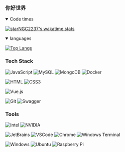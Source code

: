 ### 你好世界
<details open>
<summary>Code times</summary>

[![starNGC2237's wakatime stats](https://github-readme-stats.vercel.app/api/wakatime?username=zhilutianji&layout=compact&range=last_7_days)](https://github.com/starNGC2237)

</details>
<details open>
<summary>languages</summary>
  
[![Top Langs](https://github-readme-stats.vercel.app/api/top-langs?username=starNGC2237)](https://github.com/anuraghazra/github-readme-stats)
  
</details>

### Tech Stack

![JavaScript](https://img.shields.io/badge/javascript-%23F7DF1E.svg?style=for-the-badge&logo=javascript&logoColor=white)
![MySQL](https://img.shields.io/badge/mysql-%234479A1.svg?style=for-the-badge&logo=mysql&logoColor=white)
![MongoDB](https://img.shields.io/badge/mongoDB-%2347A248.svg?style=for-the-badge&logo=mongodb&logoColor=white)
![Docker](https://img.shields.io/badge/docker-%232496ED.svg?style=for-the-badge&logo=docker&logoColor=white)

![HTML](https://img.shields.io/badge/html5-%23E34F26.svg?style=for-the-badge&logo=html5&logoColor=white)
![CSS3](https://img.shields.io/badge/css-%231572B6.svg?style=for-the-badge&logo=css3&logoColor=white)

![Vue.js](https://img.shields.io/badge/vue-%234FC08D.svg?style=for-the-badge&logo=vue.js&logoColor=white)

![Git](https://img.shields.io/badge/git-%23F05032.svg?style=for-the-badge&logo=git&logoColor=white)
![Swagger](https://img.shields.io/badge/swagger-%2385EA2D.svg?style=for-the-badge&logo=swagger&logoColor=white)

### Tools
![Intel](https://img.shields.io/badge/Intel-%23007ACC.svg?&style=for-the-badge&logo=intel&logoColor=white)
![NVIDIA](https://img.shields.io/badge/nvidia-%2376B900.svg?&style=for-the-badge&logo=nvidia&logoColor=white)

![JetBrains](https://img.shields.io/badge/jetbrains-%23000000.svg?&style=for-the-badge&logo=jetbrains&logoColor=white)
![VSCode](https://img.shields.io/badge/vscode-%23007ACC.svg?&style=for-the-badge&logo=visual-studio-code&logoColor=white)
![Chrome](https://img.shields.io/badge/google%20chrome-%234285F4.svg?&style=for-the-badge&logo=google%20chrome&logoColor=white)
![Windows Terminal](https://img.shields.io/badge/Windows%20Terminal-%234D4D4D.svg?style=for-the-badge&logo=Windows%20Terminal&logoColor=white)

![Windows](https://img.shields.io/badge/windows-%230078D6.svg?&style=for-the-badge&logo=windows&logoColor=white)
![Ubuntu](https://img.shields.io/badge/ubuntu-%23E95420.svg?&style=for-the-badge&logo=ubuntu&logoColor=white)
![Raspberry Pi](https://img.shields.io/badge/Raspberry%20Pi-%23A22846.svg?&style=for-the-badge&logo=raspberry%20pi&logoColor=white)
